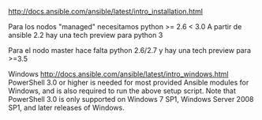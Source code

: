 http://docs.ansible.com/ansible/latest/intro_installation.html

Para los nodos "managed" necesitamos python >= 2.6 < 3.0
A partir de ansible 2.2 hay una tech preview para python 3

Para el nodo master hace falta python 2.6/2.7 y hay una tech preview para >=3.5



Windows
http://docs.ansible.com/ansible/latest/intro_windows.html
PowerShell 3.0 or higher is needed for most provided Ansible modules for Windows, and is also required to run the above setup script. Note that PowerShell 3.0 is only supported on Windows 7 SP1, Windows Server 2008 SP1, and later releases of Windows.

